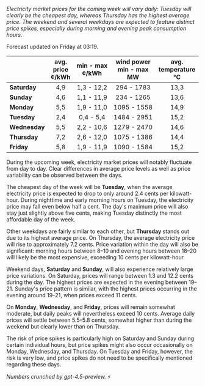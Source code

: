 *Electricity market prices for the coming week will vary daily: Tuesday will clearly be the cheapest day, whereas Thursday has the highest average price. The weekend and several weekdays are expected to feature distinct price spikes, especially during morning and evening peak consumption hours.*

Forecast updated on Friday at 03:19.

|              | avg.<br>price<br>¢/kWh | min - max<br>¢/kWh | wind power<br>min - max<br>MW | avg.<br>temperature<br>°C |
|:-------------|:----------------:|:----------------:|:-------------:|:-------------:|
| **Saturday** |        4,9       |     1,3 - 12,2     |      294 - 1783     |     13,3     |
| **Sunday**   |        4,6       |     1,1 - 11,9     |      234 - 1265     |     13,6     |
| **Monday**   |        5,5       |     1,9 - 11,0     |     1095 - 1558     |     14,9     |
| **Tuesday**  |        2,4       |     0,4 - 5,4      |     1484 - 2951     |     15,2     |
| **Wednesday**|        5,5       |     2,2 - 10,6     |     1279 - 2470     |     14,6     |
| **Thursday** |        7,2       |     2,6 - 12,0     |     1075 - 1386     |     14,4     |
| **Friday**   |        5,8       |     1,9 - 11,9     |     1090 - 1584     |     15,2     |

During the upcoming week, electricity market prices will notably fluctuate from day to day. Clear differences in average price levels as well as price variability can be observed between the days.

The cheapest day of the week will be **Tuesday**, when the average electricity price is expected to drop to only around 2.4 cents per kilowatt-hour. During nighttime and early morning hours on Tuesday, the electricity price may fall even below half a cent. The day's maximum price will also stay just slightly above five cents, making Tuesday distinctly the most affordable day of the week.

Other weekdays are fairly similar to each other, but **Thursday** stands out due to its highest average price. On Thursday, the average electricity price will rise to approximately 7.2 cents. Price variation within the day will also be significant: morning hours between 8–10 and evening hours between 18–20 will likely be the most expensive, exceeding 10 cents per kilowatt-hour.

Weekend days, **Saturday** and **Sunday**, will also experience relatively large price variations. On Saturday, prices will range between 1.3 and 12.2 cents during the day. The highest prices are expected in the evening between 19–21. Sunday's price pattern is similar, with the highest prices occurring in the evening around 19–21, when prices exceed 11 cents.

On **Monday**, **Wednesday**, and **Friday**, prices will remain somewhat moderate, but daily peaks will nevertheless exceed 10 cents. Average daily prices will settle between 5.5–5.8 cents, somewhat higher than during the weekend but clearly lower than on Thursday.

The risk of price spikes is particularly high on Saturday and Sunday during certain individual hours, but price spikes might also occur occasionally on Monday, Wednesday, and Thursday. On Tuesday and Friday, however, the risk is very low, and price spikes do not need to be specifically mentioned regarding these days.

*Numbers crunched by gpt-4.5-preview.* ⚡

